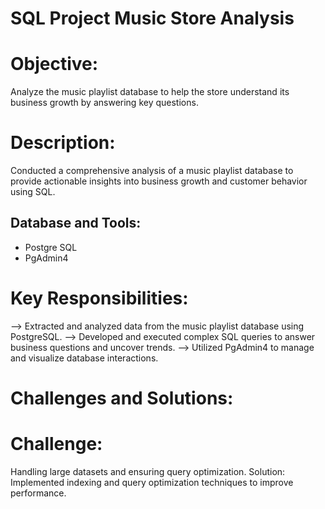 # SQL Project Music Store Analysis

# Objective:
Analyze the music playlist database to help the store understand its business growth by answering key questions.

# Description:
Conducted a comprehensive analysis of a music playlist database to provide actionable insights into business growth and customer behavior using SQL.

## Database and Tools:
* Postgre SQL
* PgAdmin4

# Key Responsibilities:

--> Extracted and analyzed data from the music playlist database using PostgreSQL. 
--> Developed and executed complex SQL queries to answer business questions and uncover trends.
--> Utilized PgAdmin4 to manage and visualize database interactions.

# Challenges and Solutions:

# Challenge:
Handling large datasets and ensuring query optimization.
Solution: Implemented indexing and query optimization techniques to improve performance.

